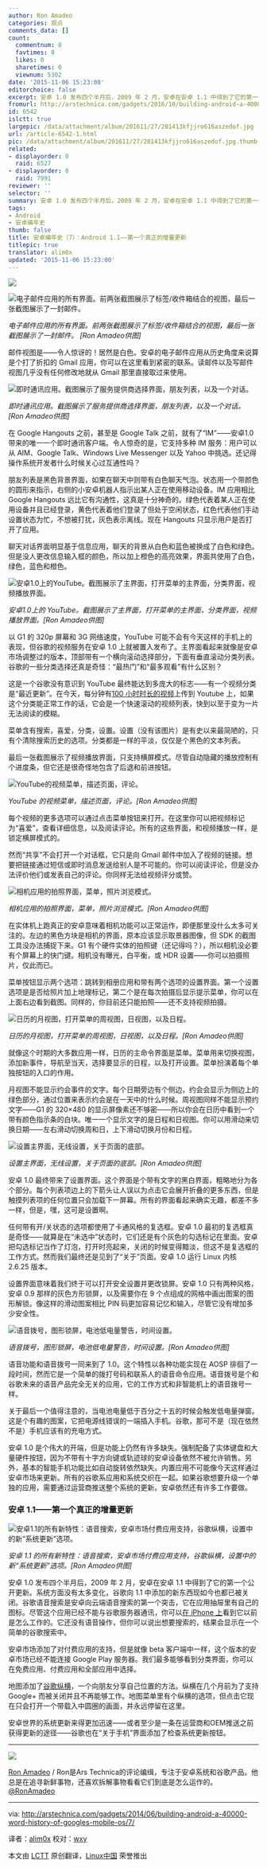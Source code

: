 ```yaml
---
author: Ron Amadeo
categories: 观点
comments_data: []
count:
  commentnum: 0
  favtimes: 0
  likes: 0
  sharetimes: 0
  viewnum: 5302
date: '2015-11-06 15:23:00'
editorchoice: false
excerpt: 安卓 1.0 发布四个半月后，2009 年 2 月，安卓在安卓 1.1 中得到了它的第一个公开更新。系统方面没有太多变化，谷歌向 1.1 中添加的新东西现如今也都已被关闭。
fromurl: http://arstechnica.com/gadgets/2016/10/building-android-a-40000-word-history-of-googles-mobile-os/7/
id: 6542
islctt: true
largepic: /data/attachment/album/201611/27/201413kfjjro616aszedof.jpg
url: /article-6542-1.html
pic: /data/attachment/album/201611/27/201413kfjjro616aszedof.jpg.thumb.jpg
related:
- displayorder: 0
  raid: 6527
- displayorder: 0
  raid: 7991
reviewer: ''
selector: ''
summary: 安卓 1.0 发布四个半月后，2009 年 2 月，安卓在安卓 1.1 中得到了它的第一个公开更新。系统方面没有太多变化，谷歌向 1.1 中添加的新东西现如今也都已被关闭。
tags:
- Android
- 安卓编年史
thumb: false
title: 安卓编年史（7）：Android 1.1——第一个真正的增量更新
titlepic: true
translator: alim0x
updated: '2015-11-06 15:23:00'
---
```


![](/data/attachment/album/201611/27/201413kfjjro616aszedof.jpg)


![电子邮件应用的所有界面。前两张截图展示了标签/收件箱结合的视图，最后一张截图展示了一封邮件。](/data/attachment/album/201511/06/152333l0h8ry8hbz7ede8w.png)


*电子邮件应用的所有界面。前两张截图展示了标签/收件箱结合的视图，最后一张截图展示了一封邮件。 [Ron Amadeo供图]*


邮件视图是——令人惊讶的！居然是白色。安卓的电子邮件应用从历史角度来说算是个打了折扣的 Gmail 应用，你可以在这里看到紧密的联系。读邮件以及写邮件视图几乎没有任何修改地就从 Gmail 那里直接取过来使用。


![即时通讯应用。截图展示了服务提供商选择界面，朋友列表，以及一个对话。](/data/attachment/album/201511/06/152334tjz259gqlqafqa29.png)


*即时通讯应用。截图展示了服务提供商选择界面，朋友列表，以及一个对话。[Ron Amadeo供图]*


在 Google Hangouts 之前，甚至是 Google Talk 之前，就有了“IM”——安卓1.0带来的唯一一个即时通讯客户端。令人惊奇的是，它支持多种 IM 服务：用户可以从 AIM、Google Talk、Windows Live Messenger 以及 Yahoo 中挑选。还记得操作系统开发者什么时候关心过互通性吗？


朋友列表是黑色背景界面，如果在聊天中则带有白色聊天气泡。状态用一个带颜色的圆形来指示，右侧的小安卓机器人指示出某人正在使用移动设备。IM 应用相比 Google Hangouts 远比它有沟通性，这真是十分神奇的。绿色代表着某人正在使用设备并且已经登录，黄色代表着他们登录了但处于空闲状态，红色代表他们手动设置状态为忙，不想被打扰，灰色表示离线。现在 Hangouts 只显示用户是否打开了应用。


聊天对话界面明显基于信息应用，聊天的背景从白色和蓝色被换成了白色和绿色。但是没人更改信息输入框的颜色，所以加上橙色的高亮效果，界面共使用了白色，绿色，蓝色和橙色。


![安卓1.0上的YouTube。截图展示了主界面，打开菜单的主界面，分类界面，视频播放界面。](/data/attachment/album/201511/06/152335v1wuz4gke5aku535.png)


*安卓1.0上的 YouTube。截图展示了主界面，打开菜单的主界面，分类界面，视频播放界面。[Ron Amadeo供图]*


以 G1 的 320p 屏幕和 3G 网络速度，YouTube 可能不会有今天这样的手机上的表现，但谷歌的视频服务在安卓 1.0 上就被置入发布了。主界面看起来就像是安卓市场调整过的版本，顶部带有一个横向滚动选择部分，下面有垂直滚动分类列表。谷歌的一些分类选择还真是奇怪：“最热门”和“最多观看”有什么区别？


这是一个谷歌没有意识到 YouTube 最终能达到多庞大的标志——有一个视频分类是“最近更新”。在今天，每分钟有[100 小时时长的视频](http://www.youtube.com/yt/press/statistics.html)上传到 Youtube 上，如果这个分类能正常工作的话，它会是一个快速滚动的视频列表，快到以至于变为一片无法阅读的模糊。


菜单含有搜索，喜爱，分类，设置。设置（没有该图片）是有史以来最简陋的，只有个清除搜索历史的选项。分类都是一样的平淡，仅仅是个黑色的文本列表。


最后一张截图展示了视频播放界面，只支持横屏模式。尽管自动隐藏的播放控制有个进度条，但它还是很奇怪地包含了后退和前进按钮。


![YouTube的视频菜单，描述页面，评论。](/data/attachment/album/201511/06/152336oyqhdxe3bxz5qx8n.png)


*YouTube 的视频菜单，描述页面，评论。[Ron Amadeo供图]*


每个视频的更多选项可以通过点击菜单按钮来打开。在这里你可以把视频标记为“喜爱”，查看详细信息，以及阅读评论。所有的这些界面，和视频播放一样，是锁定横屏模式的。


然而“共享”不会打开一个对话框，它只是向 Gmail 邮件中加入了视频的链接。想要把链接通过短信或即时消息发送给别人是不可能的。你可以阅读评论，但是没办法评价他们或发表自己的评论。你同样无法给视频评分或赞。


![相机应用的拍照界面，菜单，照片浏览模式。](/data/attachment/album/201511/06/152336bvy8bbsll8q8lq6e.png)


*相机应用的拍照界面，菜单，照片浏览模式。[Ron Amadeo供图]*


在实体机上跑真正的安卓意味着相机功能可以正常运作，即便那里没什么太多可关注的。左边的黑色方块是相机的界面，原本应该显示取景器图像，但 SDK 的截图工具没办法捕捉下来。G1 有个硬件实体的拍照键（还记得吗？），所以相机没必要有个屏幕上的快门键。相机没有曝光，白平衡，或 HDR 设置——你可以拍摄照片，仅此而已。


菜单按钮显示两个选项：跳转到相册应用和带有两个选项的设置界面。第一个设置选项是是否给照片加上地理标记，第二个是在每次拍摄后显示提示菜单，你可以在上面右边看到截图。同样的，你目前还只能拍照——还不支持视频拍摄。


![日历的月视图，打开菜单的周视图，日视图，以及日程。](/data/attachment/album/201511/06/152337b97wgr079blkx0xr.png)


*日历的月视图，打开菜单的周视图，日视图，以及日程。[Ron Amadeo供图]*


就像这个时期的大多数应用一样，日历的主命令界面是菜单。菜单用来切换视图，添加新事件，导航至当天，选择要显示的日程，以及打开设置。菜单扮演着每个单独按钮的入口的作用。


月视图不能显示约会事件的文字。每个日期旁边有个侧边，约会会显示为侧边上的绿色部分，通过位置来表示约会是在一天中的什么时候。周视图同样不能显示预约文字——G1 的 320×480 的显示屏像素还不够密——所以你会在日历中看到一个带有颜色指示条的白块。唯一一个显示文字的是日程和日视图。你可以用滑动来切换日期——左右滑动切换周和日，上下滑动切换月份和日程。


![设置主界面，无线设置，关于页面的底部。](/data/attachment/album/201511/06/152338rsdsbkaxx8askt7s.png)


*设置主界面，无线设置，关于页面的底部。[Ron Amadeo供图]*


安卓 1.0 最终带来了设置界面。这个界面是个带有文字的黑白界面，粗略地分为各个部分。每个列表项边上的下箭头让人误以为点击它会展开折叠的更多东西，但是触摸列表项的任何位置只会加载下一屏幕。所有的界面看起来确实无趣，都差不多一样，但是，嘿，这可是设置啊。


任何带有开/关状态的选项都使用了卡通风格的复选框。安卓 1.0 最初的复选框真是奇怪——就算是在“未选中”状态时，它们还是有个灰色的勾选标记在里面。安卓把勾选标记当作了灯泡，打开时亮起来，关闭的时候变得黯淡，但这不是复选框的工作方式。然而我们最终还是见到了“关于”页面。安卓 1.0 运行 Linux 内核 2.6.25 版本。


设置界面意味着我们终于可以打开安全设置并更改锁屏。安卓 1.0 只有两种风格，安卓 0.9 那样的灰色方形锁屏，以及需要你在 9 个点组成的网格中画出图案的图形解锁。像这样的滑动图案相比 PIN 码更加容易记忆和输入，尽管它没有增加多少安全性。


![语音拨号，图形锁屏，电池低电量警告，时间设置。](/data/attachment/album/201511/06/152338qqhhlqwifhz10aau.png)


*语音拨号，图形锁屏，电池低电量警告，时间设置。[Ron Amadeo供图]*


语音功能和语音拨号一同来到了 1.0。这个特性以各种功能实现在 AOSP 徘徊了一段时间，然而它是一个简单的拨打号码和联系人的语音命令应用。语音拨号是个和谷歌未来的语音产品完全无关的应用，它的工作方式和非智能机上的语音拨号一样。


关于最后一个值得注意的，当电池电量低于百分之十五的时候会触发低电量弹窗。这是个有趣的图案，它把电源线错误的一端插入手机。谷歌，那可不是（现在依然不是）手机应该有的充电方式。


安卓 1.0 是个伟大的开端，但是功能上仍然有许多缺失。强制配备了实体键盘和大量硬件按钮，因为不带有十字方向键或轨迹球的安卓设备依然不被允许销售。另外，基本的智能手机功能比如自动旋转依然缺失。内置应用不可能像今天这样通过安卓市场来更新。所有的谷歌系应用和系统交织在一起。如果谷歌想要升级一个单独的应用，需要通过运营商推送整个系统的更新。安卓依然还有许多工作要做。


### 安卓 1.1——第一个真正的增量更新


![安卓1.1的所有新特性：语音搜索，安卓市场付费应用支持，谷歌纵横，设置中的新“系统更新”选项。](/data/attachment/album/201511/06/152339evx2ubh7vhyyx2bw.png)


*安卓 1.1 的所有新特性：语音搜索，安卓市场付费应用支持，谷歌纵横，设置中的新“系统更新”选项。[Ron Amadeo供图]*


安卓 1.0 发布四个半月后，2009 年 2 月，安卓在安卓 1.1 中得到了它的第一个公开更新。系统方面没有太多变化，谷歌向 1.1 中添加的新东西现如今也都已被关闭。谷歌语音搜索是安卓向云端语音搜索的第一个突击，它在应用抽屉里有自己的图标。尽管这个应用已经不能与谷歌服务器通讯，你可以[在 iPhone 上](http://www.youtube.com/watch?v=y3z7Tw1K17A)看到它以前是怎么工作的。它还没有语音操作，但你可以说出想要搜索的，结果会显示在一个简单的谷歌搜索中。


安卓市场添加了对付费应用的支持，但是就像 beta 客户端中一样，这个版本的安卓市场已经不能连接 Google Play 服务器。我们最多能够看到分类界面，你可以在免费应用、付费应用和全部应用中选择。


地图添加了[谷歌纵横](http://arstechnica.com/information-technology/2009/02/google-tries-location-based-social-networking-with-latitude/)，一个向朋友分享自己位置的方法。纵横在几个月前为了支持 Google+ 而被关闭并且不再能够工作。地图菜单里有个纵横的选项，但点击它现在只会打开一个带载入中圆圈的画面，并永远停留在这里。


安卓世界的系统更新来得更加迅速——或者至少是一条在运营商和OEM推送之前获得更新的途径——谷歌也在“关于手机”界面添加了检查系统更新按钮。




---


![](/data/attachment/album/201511/06/152340t5s6xkob1i2bxi8s.jpg)


[Ron Amadeo](http://arstechnica.com/author/ronamadeo) / Ron是Ars Technica的评论编缉，专注于安卓系统和谷歌产品。他总是在追寻新鲜事物，还喜欢拆解事物看看它们到底是怎么运作的。[@RonAmadeo](https://twitter.com/RonAmadeo)




---


via: <http://arstechnica.com/gadgets/2014/06/building-android-a-40000-word-history-of-googles-mobile-os/7/>


译者：[alim0x](https://github.com/alim0x) 校对：[wxy](https://github.com/wxy)


本文由 [LCTT](https://github.com/LCTT/TranslateProject) 原创翻译，[Linux中国](http://linux.cn/) 荣誉推出